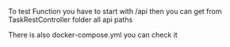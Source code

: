To test Function you have to start with /api then you can get from TaskRestController folder all api paths

There is also docker-compose.yml you can check it 